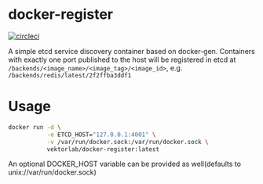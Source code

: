 # docker-register

[![circleci][circleci]](https://circleci.com/gh/vektorcloud/docker-register)

A simple etcd service discovery container based on docker-gen. Containers with exactly one port published to the host will be registered in etcd at `/backends/<image_name>/<image_tag>/<image_id>`, e.g. `/backends/redis/latest/2f2ffba3ddf1`

# Usage

```bash
docker run -d \
           -e ETCD_HOST="127.0.0.1:4001" \
           -v /var/run/docker.sock:/var/run/docker.sock \
           vektorlab/docker-register:latest
```

An optional DOCKER_HOST variable can be provided as well(defaults to unix://var/run/docker.sock)

[circleci]: https://img.shields.io/circleci/build/gh/vektorcloud/docker-register?color=1dd6c9&logo=CircleCI&logoColor=1dd6c9&style=for-the-badge "docker-register"
